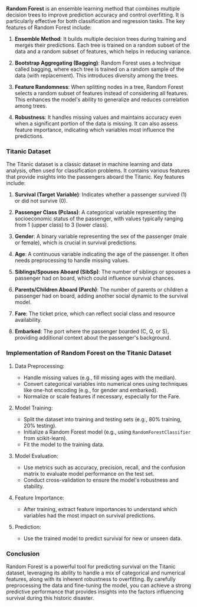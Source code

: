 **Random Forest** is an ensemble learning method that combines multiple decision trees to improve prediction accuracy and control overfitting. It is particularly effective for both classification and regression tasks. The key features of Random Forest include:

1. **Ensemble Method**: It builds multiple decision trees during training and merges their predictions. Each tree is trained on a random subset of the data and a random subset of features, which helps in reducing variance.

2. **Bootstrap Aggregating (Bagging)**: Random Forest uses a technique called bagging, where each tree is trained on a random sample of the data (with replacement). This introduces diversity among the trees.

3. **Feature Randomness**: When splitting nodes in a tree, Random Forest selects a random subset of features instead of considering all features. This enhances the model's ability to generalize and reduces correlation among trees.

4. **Robustness**: It handles missing values and maintains accuracy even when a significant portion of the data is missing. It can also assess feature importance, indicating which variables most influence the predictions.

### Titanic Dataset ###

The Titanic dataset is a classic dataset in machine learning and data analysis, often used for classification problems. It contains various features that provide insights into the passengers aboard the Titanic. Key features include:

1. **Survival (Target Variable)**: Indicates whether a passenger survived (1) or did not survive (0).

2. **Passenger Class (Pclass)**: A categorical variable representing the socioeconomic status of the passenger, with values typically ranging from 1 (upper class) to 3 (lower class).

3. **Gender**: A binary variable representing the sex of the passenger (male or female), which is crucial in survival predictions.

4. **Age**: A continuous variable indicating the age of the passenger. It often needs preprocessing to handle missing values.

5. **Siblings/Spouses Aboard (SibSp)**: The number of siblings or spouses a passenger had on board, which could influence survival chances.

6. **Parents/Children Aboard (Parch)**: The number of parents or children a passenger had on board, adding another social dynamic to the survival model.

7. **Fare**: The ticket price, which can reflect social class and resource availability.

8. **Embarked**: The port where the passenger boarded (C, Q, or S), providing additional context about the passenger's background.

### Implementation of Random Forest on the Titanic Dataset ###

1. Data Preprocessing:
   - Handle missing values (e.g., fill missing ages with the median).
   - Convert categorical variables into numerical ones using techniques like one-hot encoding (e.g., for gender and embarked).
   - Normalize or scale features if necessary, especially for the Fare.

2. Model Training:
   - Split the dataset into training and testing sets (e.g., 80% training, 20% testing).
   - Initialize a Random Forest model (e.g., using `RandomForestClassifier` from scikit-learn).
   - Fit the model to the training data.

3. Model Evaluation:
   - Use metrics such as accuracy, precision, recall, and the confusion matrix to evaluate model performance on the test set.
   - Conduct cross-validation to ensure the model's robustness and stability.

4. Feature Importance:
   - After training, extract feature importances to understand which variables had the most impact on survival predictions.

5. Prediction:
   - Use the trained model to predict survival for new or unseen data.

### Conclusion ###

Random Forest is a powerful tool for predicting survival on the Titanic dataset, leveraging its ability to handle a mix of categorical and numerical features, along with its inherent robustness to overfitting. By carefully preprocessing the data and fine-tuning the model, you can achieve a strong predictive performance that provides insights into the factors influencing survival during this historic disaster.
